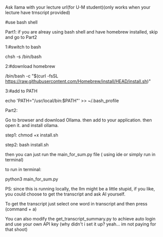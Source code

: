 Ask llama with your lecture url(for U-M student)(only works when your lecture have trnscript provided)



#use bash shell

Part1: if you are alreay using bash shell and have homebrew installed, skip and go to Part2

1:#switch to bash


chsh -s /bin/bash 


2:#download homebrew


/bin/bash -c "$(curl -fsSL https://raw.githubusercontent.com/Homebrew/install/HEAD/install.sh)"


3:#add to PATH


echo 'PATH="/usr/local/bin:$PATH"' >> ~/.bash_profile   




Part2:


Go to browser and download Ollama.  then add to your application. then open it. and install ollama. 


step1:    chmod +x install.sh

step2:     bash install.sh


then you can just run the main_for_sum.py file ( using ide or simply run in terminal)

to run in terminal:

python3 main_for_sum.py



PS: since this is running locally, the llm might be a little stupid, if you like, you could choose to get the transcript and ask AI yourself. 


To get the transcript just select one word in transcript and then press (command + a) 


You can also modify the get_transcript_summary.py to achieve auto login and use your own API key (why didn't i set it up? yeah... im not paying for that shoot)



